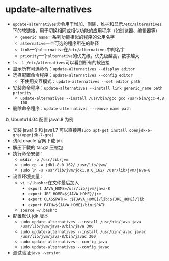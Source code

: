 # update-alternatives

- `update-alternatives`命令用于增加、删除、维护和显示`/etc/alternatives`下的软链接，用于切换相同或相似功能的应用程序（如浏览器、编辑器等）
  - `generic name`一系列功能相似的程序的公用名字
  - `alternative`一个可选的程序所在的路径
  - `link`一个`alternative`在`/etc/alternatives`中的名字
  - `priority`一个`alternative`的优先级，优先级越高，数字越大
- `ls -l /etc/alternatives`可以看到所有的软链接
- 显示所有可选命令：`update-alternatives --display editor`
- 选择配置命令程序：`update-alternatives --config editor`
  - 不使用交互模式：`update-alternatives --set editor path`
- 安装命令程序：`update-alternatives --install link generic_name path priority`
  - `update-alternatives --install /usr/bin/gcc gcc /usr/bin/gcc-4.8 100`
- 删除命令程序：`update-alternatives --remove name path`

以 Ubuntu14.04 配置 java1.8 为例

- 安装 java1.6 和 java1.7 可以直接用`sudo apt-get install openjdk-6-gre(openjdk-7-gre)`
- 访问 oracle 官网下载 jdk
- 解压下载的 tar.gz 压缩包
- 执行命令安装：
  - `mkdir -p /usr/lib/jvm`
  - `sudo cp -a jdk1.8.0_162/ /usr/lib/jvm/`
  - `sudo ln -s /usr/lib/jvm/jdk1.8.0_162/ /usr/lib/jvm/java-8`
- 设置环境变量：
  - `vi ~/.bashrc`在文件最后加入
    - `export JAVA_HOME=/usr/lib/jvm/java-8`
    - `export JRE_HOME=${JAVA_HOME}/jre`
    - `export CLASSPATH=.:${JAVA_HOME}/lib:${JRE_HOME}/lib`
    - `export PATH=${JAVA_HOME}/bin:$PATH`
  - `source ~/.bashrc`
- 配置默认 jdk 版本
  - `sudo update-alternatives --install /usr/bin/java java /usr/lib/jvm/java-8/bin/java 300`
  - `sudo update-alternatives --install /usr/bin/javac javac /usr/lib/jvm/java-8/bin/javac 300`
  - `sudo update-alternatives --config java`
  - `sudo update-alternatives --config javac`
- 测试验证`java -version`